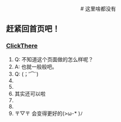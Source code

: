 <center> # 这里啥都没有 </center>

## 赶紧回首页吧！


### [ClickThere](https://17shiyan2.cn/vbcode)





1. Q: 不知道这个页面做的怎么样呢？ 
2. A: 也就一般般吧。
3. Q: (；′⌒`)
4. 
5. 
6. 其实还可以啦
7. 
8. 
9. 〒▽〒 会变得更好的(>ω･* )ﾉ

